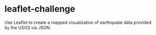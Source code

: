 # leaflet-challenge
Use Leaflet to create a mapped visualization of earthquake data provided by the USGS via JSON.
